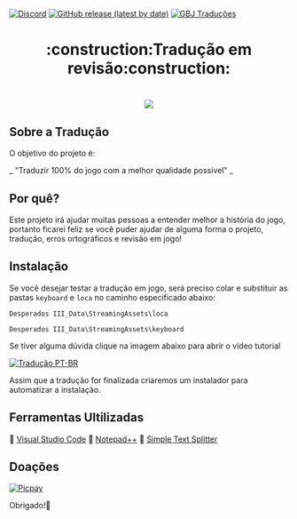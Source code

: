 [![Discord](https://img.shields.io/discord/721047801957580821?color=blueviolet&label=Discord)](https://discord.gg/HESMuU2)
[![GitHub release (latest by date)](https://img.shields.io/github/v/release/JUNIORGBJ/DESPERADOS_3_PT-BR)](https://github.com/JUNIORGBJ/DESPERADOS_3_PT-BR/releases/latest)
[![GBJ Traduções](https://img.shields.io/badge/‹Traduções%20GBJ›-blue?style=flat&logo=Windows&logoColor=white)](https://github.com/JUNIORGBJ)

<h1 align="center">:construction:Tradução em revisão:construction:</h1>

<h1 align="center"><figure>
  <img src="DesperadosIII.png">
</figure></h1>


## Sobre a Tradução

O objetivo do projeto é:

_ "Traduzir 100% do jogo com a melhor qualidade possível" _

## Por quê?

Este projeto irá ajudar muitas pessoas a entender melhor a história do jogo, portanto ficarei feliz se você puder ajudar de alguma forma o projeto, tradução, erros ortográficos e revisão em jogo!

## Instalação

Se você desejar testar a tradução em jogo, será preciso colar e substituir as pastas ```keyboard``` e ```loca``` no caminho especificado abaixo:

```Desperados III_Data\StreamingAssets\loca```

```Desperados III_Data\StreamingAssets\keyboard```

Se tiver alguma dúvida clique na imagem abaixo para abrir o vídeo tutorial

[![Tradução PT-BR](https://i.imgur.com/XuY9dz5.png)](https://youtu.be/HY4SEPq1YUs "Tutorial de Instalação da Tradução")


Assim que a tradução for finalizada criaremos um instalador para automatizar a instalação.


## Ferramentas Ultilizadas

:link: [Visual Studio Code](https://code.visualstudio.com)
:link: [Notepad++](https://notepad-plus-plus.org)
:link: [Simple Text Splitter](https://sourceforge.net/projects/simpletextsplit/)

## Doações

[![Picpay](https://i.ibb.co/cYcsCnZ/hhhh.png)](https://picpay.me/gilsongbj)

Obrigado!:wave:
